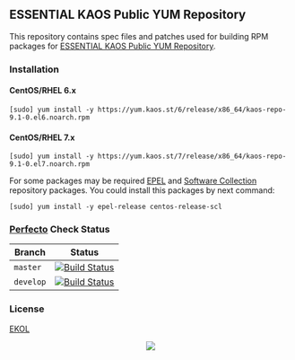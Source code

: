 ## ESSENTIAL KAOS Public YUM Repository

This repository contains spec files and patches used for building RPM packages for [ESSENTIAL KAOS Public YUM Repository](https://yum.kaos.st).

### Installation

#### CentOS/RHEL 6.x

```
[sudo] yum install -y https://yum.kaos.st/6/release/x86_64/kaos-repo-9.1-0.el6.noarch.rpm
```

#### CentOS/RHEL 7.x

```
[sudo] yum install -y https://yum.kaos.st/7/release/x86_64/kaos-repo-9.1-0.el7.noarch.rpm
```

For some packages may be required [EPEL](https://fedoraproject.org/wiki/EPEL) and [Software Collection](https://wiki.centos.org/SpecialInterestGroup/SCLo) repository packages. You could install this packages by next command:

```
[sudo] yum install -y epel-release centos-release-scl
```

### [Perfecto](https://github.com/essentialkaos/perfecto) Check Status

| Branch | Status |
|------------|--------|
| `master` | [![Build Status](https://travis-ci.org/essentialkaos/kaos-repo.svg?branch=master)](https://travis-ci.org/essentialkaos/kaos-repo) |
| `develop` | [![Build Status](https://travis-ci.org/essentialkaos/kaos-repo.svg?branch=develop)](https://travis-ci.org/essentialkaos/kaos-repo) |

### License

[EKOL](https://essentialkaos.com/ekol)

<p align="center"><a href="https://essentialkaos.com"><img src="https://gh.kaos.st/ekgh.svg"/></a></p>
